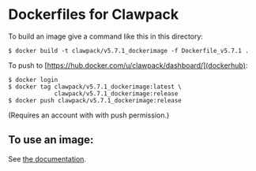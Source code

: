 
# Dockerfiles for Clawpack

To build an image give a command like this in this directory:

    $ docker build -t clawpack/v5.7.1_dockerimage -f Dockerfile_v5.7.1 .

To push to [https://hub.docker.com/u/clawpack/dashboard/](dockerhub):

    $ docker login
    $ docker tag clawpack/v5.7.1_dockerimage:latest \
                 clawpack/v5.7.1_dockerimage:release
    $ docker push clawpack/v5.7.1_dockerimage:release

(Requires an account with with push permission.)

## To use an image:

See [the documentation](http://www.clawpack.org/docker_image.html).

